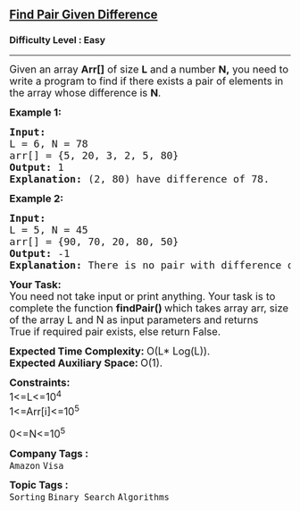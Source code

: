 <h2><a href="https://practice.geeksforgeeks.org/problems/find-pair-given-difference1559/1?page=1&difficulty[]=0&category[]=Binary%20Search&sortBy=submissions">Find Pair Given Difference</a></h2><h3>Difficulty Level : Easy</h3><hr><div class="problems_problem_content__Xm_eO"><p><span style="font-size:18px">Given an array <strong>Arr[]</strong> of size <strong>L</strong> and a number <strong>N,</strong>&nbsp;you need to write a program to find if there exists a pair of elements in the array whose difference is <strong>N</strong>.</span></p>

<p><span style="font-size:18px"><strong>Example 1:</strong></span></p>

<pre><span style="font-size:18px"><strong>Input:
</strong>L = 6, N = 78
arr[] = {5, 20, 3, 2, 5, 80}<strong>
Output: </strong>1
<strong>Explanation: </strong>(2, 80) have difference of 78.</span></pre>

<p><span style="font-size:18px"><strong>Example 2:</strong></span></p>

<pre><span style="font-size:18px"><strong>Input:
</strong>L = 5, N = 45
arr[] = {90, 70, 20, 80, 50}
<strong>Output: </strong>-1
<strong>Explanation: </strong>There is no pair with difference of 45.</span></pre>

<p><span style="font-size:18px"><strong>Your&nbsp;Task:</strong><br>
You need not take input or print anything. Your task is to complete the function&nbsp;<strong>findPair()&nbsp;</strong>which takes array arr, size of the array L and N as input parameters&nbsp;and returns True&nbsp;if required pair exists,&nbsp;else return False. </span></p>

<p><span style="font-size:18px"><strong>Expected Time Complexity:&nbsp;</strong>O(L* Log(L)).<br>
<strong>Expected Auxiliary Space:&nbsp;</strong>O(1).</span></p>

<p><span style="font-size:18px"><strong>Constraints:</strong><br>
1&lt;=L&lt;=10<sup>4&nbsp;</sup><br>
1&lt;=Arr[i]&lt;=10<sup>5&nbsp;</sup></span></p>

<p><span style="font-size:18px">0&lt;=N&lt;=10<sup>5</sup></span></p>
</div><p><span style=font-size:18px><strong>Company Tags : </strong><br><code>Amazon</code>&nbsp;<code>Visa</code>&nbsp;<br><p><span style=font-size:18px><strong>Topic Tags : </strong><br><code>Sorting</code>&nbsp;<code>Binary Search</code>&nbsp;<code>Algorithms</code>&nbsp;